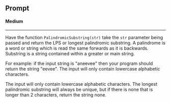 ## Prompt
#### Medium
---
Have the function `PalindromicSubstring(str)` take the `str` parameter being passed and return the LPS or longest palindromic substring. A palindrome is a word or string which is read the same forwards as it is backwards. Substring is a string contained within a greater or main string. 

For example: if the input string is "aneevee" then your program should return the string "eevee". The input will only contain lowercase alphabetic characters.

The input will only contain lowercase alphabetic characters. The longest palindromic substring will always be unique, but if there is none that is longer than 2 characters, return the string none.
